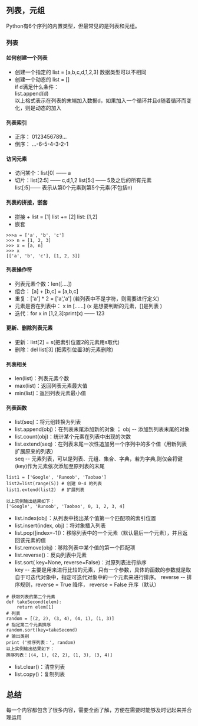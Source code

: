## 列表，元组
Python有6个序列的内置类型，但最常见的是列表和元组。
### 列表
#### 如何创建一个列表
* 创建一个指定的
list = [a,b,c,d,1,2,3] 
数据类型可以不相同 
* 创建一个动态的
list = []  
if d满足什么条件：  
  list.append(d)   
以上格式表示在列表的末端加入数据d，如果加入一个循环并且d随着循环而变化，则是动态的加入    
#### 列表索引
* 正序： 0123456789...
* 倒序： ...-6-5-4-3-2-1
#### 访问元素
* 访问某个：list[0] —— a
* 切片：list[2:5] —— c,d,1,2
        list[5:] —— 5及之后的所有元素  
        list[:5]—— 表示从第0个元素到第5个元素(不包括n)  
#### 列表的拼接，嵌套
* 拼接 + 
list = [1]
list += [2]
list: [1,2]
* 嵌套 
```
>>>a = ['a', 'b', 'c']
>>> n = [1, 2, 3]
>>> x = [a, n]
>>> x
[['a', 'b', 'c'], [1, 2, 3]]
```
#### 列表操作符
* 列表元素个数：len([....])
* 组合： [a] + [b,c] = [a,b,c]
* 重复：['a'] * 2 = ['a','a']   (若列表中不是字符，则需要进行定义)
* 元素是否在列表中： x in [......]  (x 是想要判断的元素，[]是列表 )
* 迭代：for x in [1,2,3]:print(x) —— 123
#### 更新、删除列表元素
* 更新：list[2] = s(把索引位置2的元素用s取代)
* 删除：del list[3] (把索引位置3的元素删除)
#### 列表相关
* len(list)：列表元素个数
* max(list)：返回列表元素最大值
* min(list)：返回列表元素最小值
#### 列表函数
* list(seq)：将元组转换为列表
* list.append(obj)：在列表末尾添加新的对象  ；   obj -- 添加到列表末尾的对象
* list.count(obj)：统计某个元素在列表中出现的次数
* list.extend(seq)：在列表末尾一次性追加另一个序列中的多个值（用新列表扩展原来的列表）   
seq -- 元素列表，可以是列表、元组、集合、字典，若为字典,则仅会将键(key)作为元素依次添加至原列表的末尾    
```
list1 = ['Google', 'Runoob', 'Taobao']
list2=list(range(5)) # 创建 0-4 的列表
list1.extend(list2)  # 扩展列表

以上实例输出结果如下： 
['Google', 'Runoob', 'Taobao', 0, 1, 2, 3, 4] 
```
* list.index(obj)：从列表中找出某个值第一个匹配项的索引位置
* list.insert(index, obj)：将对象插入列表
* list.pop([index=-1])：移除列表中的一个元素（默认最后一个元素），并且返回该元素的值
* list.remove(obj)：移除列表中某个值的第一个匹配项
* list.reverse()：反向列表中元素
* list.sort( key=None, reverse=False)：对原列表进行排序  
key -- 主要是用来进行比较的元素，只有一个参数，具体的函数的参数就是取自于可迭代对象中，指定可迭代对象中的一个元素来进行排序。
reverse -- 排序规则，reverse = True 降序， reverse = False 升序（默认）
```
# 获取列表的第二个元素
def takeSecond(elem):
    return elem[1] 
# 列表
random = [(2, 2), (3, 4), (4, 1), (1, 3)]
# 指定第二个元素排序
random.sort(key=takeSecond)
# 输出类别
print ('排序列表：', random)
以上实例输出结果如下：
排序列表：[(4, 1), (2, 2), (1, 3), (3, 4)]
```
* list.clear()：清空列表
* list.copy()：复制列表
## 总结
每一个内容都包含了很多内容，需要全面了解，方便在需要时能够及时记起来并合理运用















